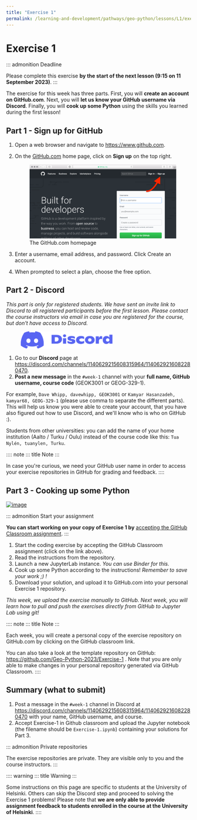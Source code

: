 ```yaml
---
title: "Exercise 1"
permalink: /learning-and-development/pathways/geo-python/lessons/L1/exercise-1/
---
```



# Exercise 1

::: admonition
Deadline

Please complete this exercise **by the start of the next lesson (9:15 on
11 September 2023)**.
:::

The exercise for this week has three parts. First, you will **create an
account on GitHub.com**. Next, you will **let us know your GitHub
username via Discord**. Finally, you will **cook up some Python** using
the skills you learned during the first lesson!

## Part 1 - Sign up for GitHub

1.  Open a web browser and navigate to <https://www.github.com>.

2.  On the [GitHub.com](https://www.github.com) home page, click on
    **Sign up** on the top right.

    <figure class="align-center">
    <img src="img/GitHub.png" width="600" alt="img/GitHub.png" />
    <figcaption>The GitHub.com homepage</figcaption>
    </figure>

3.  Enter a username, email address, and password. Click Create an
    account.

4.  When prompted to select a plan, choose the free option.

## Part 2 - Discord

*This part is only for registered students. We have sent an invite link
to Discord to all registered participants before the first lesson.*
*Please contact the course instructors via email in case you are
registered for the course, but don\'t have access to Discord.*

<figure class="dark-light">
<img src="img/Discord-logo.png" class="dark-light" width="250"
alt="img/Discord-logo.png" />
</figure>

1.  Go to our **Discord** page at
    <https://discord.com/channels/1140629215608315964/1140629216082280470>.
2.  **Post a new message** in the `#week-1` channel with your **full
    name, GitHub username, course code** (GEOK3001 or GEOG-329-1).

For example, `Dave Whipp, davewhipp, GEOK3001` or
`Kamyar Hasanzadeh, kamyar68, GEOG-329-1` (please use comma to separate
the different parts). This will help us know you were able to create
your account, that you have also figured out how to use Discord, and
we\'ll know who is who on GitHub :).

Students from other universities: you can add the name of your home
institution (Aalto / Turku / Oulu) instead of the course code like this:
`Tua Nylén, tuanylen, Turku`.

:::: note
::: title
Note
:::

In case you\'re curious, we need your GitHub user name in order to
access your exercise repositories in GitHub for grading and feedback.
::::

## Part 3 - Cooking up some Python

[![image](https://img.shields.io/badge/launch-binder-red.svg)](https://mybinder.org/v2/gh/Geo-Python-2023/Binder/main?urlpath=lab)

::: admonition
Start your assignment

**You can start working on your copy of Exercise 1 by** [accepting the
GitHub Classroom assignment](https://classroom.github.com/a/vwOAq8qb).
:::

1.  Start the coding exercise by accepting the GitHub Classroom
    assignment (click on the link above).
2.  Read the instructions from the repository.
3.  Launch a new JupyterLab instance. *You can use Binder for this.*
4.  Cook up some Python according to the instructions! *Remember to save
    your work ;) !*
5.  Download your solution, and upload it to GitHub.com into your
    personal Exercise 1 repository.

*This week, we upload the exercise manually to GitHub. Next week, you
will learn how to pull and push the exercises directly from GitHub to
Jupyter Lab using git!*

:::: note
::: title
Note
:::

Each week, you will create a personal copy of the exercise repository on
GitHub.com by clicking on the GitHub classroom link.

You can also take a look at the template repository on GitHub:
<https://github.com/Geo-Python-2023/Exercise-1> . Note that you are only
able to make changes in your personal repository generated via GitHub
Classroom.
::::

## Summary (what to submit)

1.  Post a message in the `#week-1` channel in Discord at
    <https://discord.com/channels/1140629215608315964/1140629216082280470>
    with your name, GitHub username, and course.
2.  Accept Exercise-1 in Github classroom and upload the Jupyter
    notebook (the filename should be `Exercise-1.ipynb`) containing your
    solutions for Part 3.

::: admonition
Private repositories

The exercise repositories are private. They are visible only to you and
the course instructors.
:::

:::: warning
::: title
Warning
:::

Some instructions on this page are specific to students at the
University of Helsinki. Others can skip the Discord step and proceed to
solving the Exercise 1 problems! Please note that **we are only able to
provide assignment feedback to students enrolled in the course at the
University of Helsinki**.
::::
